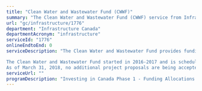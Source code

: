 ```yaml
---
title: "Clean Water and Wastewater Fund (CWWF)"
summary: "The Clean Water and Wastewater Fund (CWWF) service from Infrastructure Canada is not available end-to-end online, according to the GC Service Inventory."
url: "gc/infrastructure/1776"
department: "Infrastructure Canada"
departmentAcronym: "infrastructure"
serviceId: "1776"
onlineEndtoEnd: 0
serviceDescription: "The Clean Water and Wastewater Fund provides funding to projects that contribute to the rehabilitation of both water treatment and distribution infrastructure and existing wastewater and storm water treatment systems; collection and conveyance infrastructure; and initiatives that improve asset management, system optimization, and planning for future upgrades to water and wastewater systems.

The Clean Water and Wastewater Fund started in 2016-2017 and is schedule to end in 2019-2020.
As of March 31, 2018, no additional project proposals are being accepted under this program."
serviceUrl: ""
programDescription: "Investing in Canada Phase 1 - Funding Allocations for Provinces and Territories"
---
```

